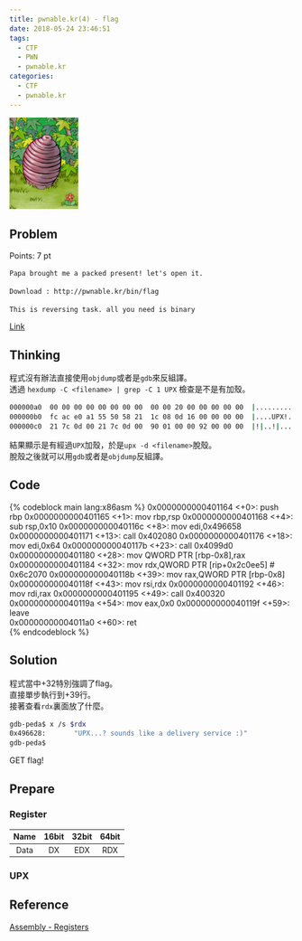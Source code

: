 ```yaml
---
title: pwnable.kr(4) - flag
date: 2018-05-24 23:46:51
tags:
  - CTF
  - PWN
  - pwnable.kr
categories:
  - CTF
  - pwnable.kr
---
```

![](/images/pwnable-kr/flag.png)
## Problem  
Points: 7 pt  
```
Papa brought me a packed present! let's open it.

Download : http://pwnable.kr/bin/flag

This is reversing task. all you need is binary
```
[Link](http://pwnable.kr/play.php)
<!-- More -->

## Thinking  
程式沒有辦法直接使用`objdump`或者是`gdb`來反組譯。  
透過 `hexdump -C <filename> | grep -C 1 UPX` 檢查是不是有加殼。
```sh  
000000a0  00 00 00 00 00 00 00 00  00 00 20 00 00 00 00 00  |.......... .....|
000000b0  fc ac e0 a1 55 50 58 21  1c 08 0d 16 00 00 00 00  |....UPX!........|
000000c0  21 7c 0d 00 21 7c 0d 00  90 01 00 00 92 00 00 00  |!|..!|..........|
```
結果顯示是有經過`UPX`加殼，於是`upx -d <filename>`脫殼。  
脫殼之後就可以用`gdb`或者是`objdump`反組譯。  

## Code
{% codeblock main lang:x86asm %}
   0x0000000000401164 <+0>:     push   rbp
   0x0000000000401165 <+1>:     mov    rbp,rsp
   0x0000000000401168 <+4>:     sub    rsp,0x10
   0x000000000040116c <+8>:     mov    edi,0x496658
   0x0000000000401171 <+13>:    call   0x402080 <puts>
   0x0000000000401176 <+18>:    mov    edi,0x64
   0x000000000040117b <+23>:    call   0x4099d0 <malloc>
   0x0000000000401180 <+28>:    mov    QWORD PTR [rbp-0x8],rax
   0x0000000000401184 <+32>:    mov    rdx,QWORD PTR [rip+0x2c0ee5]        # 0x6c2070 <flag>
   0x000000000040118b <+39>:    mov    rax,QWORD PTR [rbp-0x8]
   0x000000000040118f <+43>:    mov    rsi,rdx
   0x0000000000401192 <+46>:    mov    rdi,rax
   0x0000000000401195 <+49>:    call   0x400320
   0x000000000040119a <+54>:    mov    eax,0x0
   0x000000000040119f <+59>:    leave  
   0x00000000004011a0 <+60>:    ret    
{% endcodeblock %}

## Solution  
程式當中+32特別強調了flag。  
直接單步執行到+39行。  
接著查看`rdx`裏面放了什麼。  
```sh  
gdb-peda$ x /s $rdx
0x496628:       "UPX...? sounds like a delivery service :)"
gdb-peda$ 
```

GET flag!  

## Prepare  
### Register  
| Name | 16bit | 32bit | 64bit |   
| :--: | :--: | :--: | :--: |  
| Data | DX | EDX | RDX |  
### UPX  


## Reference  
[Assembly - Registers](https://www.tutorialspoint.com/assembly_programming/assembly_registers.htm)


